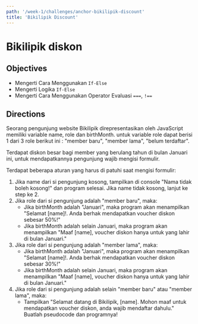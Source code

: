 ```yaml
---
path: '/week-1/challenges/anchor-bikilipik-discount'
title: 'Bikilipik Discount'
---
```


# Bikilipik diskon

## Objectives

* Mengerti Cara Menggunakan `If-Else`
* Mengerti Logika `If-Else`
* Mengerti Cara Menggunakan Operator Evaluasi `===`, `!==`

## Directions

Seorang pengunjung website Bikilipik direpresentasikan oleh JavaScript memiliki variable name, role dan birthMonth. untuk variable role dapat berisi 1 dari 3 role berikut ini : "member baru", "member lama", "belum terdaftar".

Terdapat diskon besar bagi member yang berulang tahun di bulan Januari ini, untuk mendapatkannya pengunjung wajib mengisi formulir.

Terdapat beberapa aturan yang harus di patuhi saat mengisi formulir:
  1. Jika name dari si pengunjung kosong, tampilkan di console "Nama tidak boleh kosong!" dan program selesai. Jika name tidak kosong, lanjut ke step ke 2.
  2. Jika role dari si pengunjung adalah "member baru", maka:
        - Jika birthMonth adalah "Januari", maka program akan menampilkan "Selamat [name]!. Anda berhak mendapatkan voucher diskon sebesar 50%!"
        - Jika birthMonth adalah selain Januari, maka program akan menampilkan "Maaf [name], voucher diskon hanya untuk yang lahir di bulan Januari."
  3. Jika role dari si pengunjung adalah "member lama", maka:
        - Jika birthMonth adalah "Januari", maka program akan menampilkan "Selamat [name]!. Anda berhak mendapatkan voucher diskon sebesar 30%!"
        - Jika birthMonth adalah selain Januari, maka program akan menampilkan "Maaf [name], voucher diskon hanya untuk yang lahir di bulan Januari."
  4. Jika role dari si pengunjung adalah selain "member baru" atau "member lama", maka:
        - Tampilkan "Selamat datang di Bikilipik, [name]. Mohon maaf untuk mendapatkan voucher diskon, anda wajib mendaftar dahulu."
Buatlah pseudocode dan programnya!
